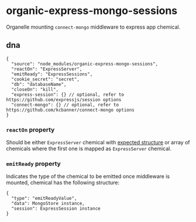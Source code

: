 # organic-express-mongo-sessions

Organelle mounting `connect-mongo` middleware to express app chemical.

## dna

    {
      "source": "node_modules/organic-express-mongo-sessions",
      "reactOn": "ExpressServer",
      "emitReady": "ExpressSessions",
      "cookie_secret": "secret",
      "db": "databaseName",
      "closeOn": "kill",
      "express-session": {} // optional, refer to https://github.com/expressjs/session options
      "connect-mongo": {} // optional, refer to https://github.com/kcbanner/connect-mongo options
    }

### `reactOn` property

Should be either `ExpressServer` chemical with [expected structure](https://github.com/outbounder/organic-express-server#emitready-chemical) or array of chemicals where the first one is mapped as `ExpressServer` chemical.

### `emitReady` property

Indicates the type of the chemical to be emitted once middleware is mounted, chemical has the following structure:

    {
      "type": "emitReadyValue",
      "data": MongoStore instance,
      "session": ExpressSession instance
    }